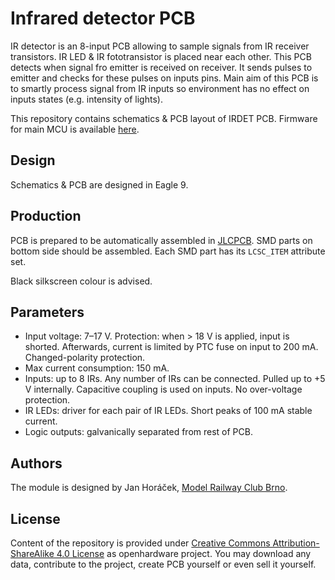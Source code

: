Infrared detector PCB
=====================

IR detector is an 8-input PCB allowing to sample signals from IR receiver
transistors. IR LED & IR fototransistor is placed near each other. This PCB
detects when signal fro emitter is received on receiver. It sends pulses to
emitter and checks for these pulses on inputs pins. Main aim of this PCB is to
smartly process signal from IR inputs so environment has no effect on inputs
states (e.g. intensity of lights).

This repository contains schematics & PCB layout of IRDET PCB. Firmware
for main MCU is available [here](https://github.com/kmzbrnoI/irdet-fw).

## Design

Schematics & PCB are designed in Eagle 9.

## Production

PCB is prepared to be automatically assembled in [JLCPCB](https://jlcpcb.com/).
SMD parts on bottom side should be assembled. Each SMD part has its `LCSC_ITEM`
attribute set.

Black silkscreen colour is advised.

## Parameters

 * Input voltage: 7–17 V.
   Protection: when > 18 V is applied, input is shorted. Afterwards, current
   is limited by PTC fuse on input to 200 mA. Changed-polarity protection.
 * Max current consumption: 150 mA.
 * Inputs: up to 8 IRs. Any number of IRs can be connected. Pulled up to +5 V
   internally. Capacitive coupling is used on inputs. No over-voltage protection.
 * IR LEDs: driver for each pair of IR LEDs. Short peaks of 100 mA stable current.
 * Logic outputs: galvanically separated from rest of PCB.

## Authors

The module is designed by Jan Horáček,
[Model Railway Club Brno](https://www.kmz-brno.cz/).


## License

Content of the repository is provided under [Creative Commons
Attribution-ShareAlike 4.0
License](https://creativecommons.org/licenses/by-sa/4.0/) as openhardware
project. You may download any data, contribute to the project, create PCB
yourself or even sell it yourself.
